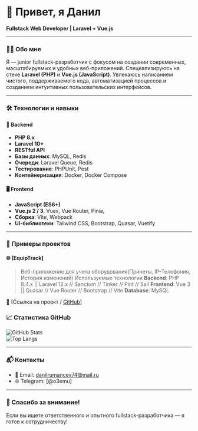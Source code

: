 # 👋 Привет, я Данил  
**Fullstack Web Developer | Laravel + Vue.js**

---

### 🧑‍💻 Обо мне

Я — junior fullstack-разработчик с фокусом на создании современных, масштабируемых и удобных веб-приложений. Специализируюсь на стеке **Laravel (PHP)** и **Vue.js (JavaScript)**. Увлекаюсь написанием чистого, поддерживаемого кода, автоматизацией процессов и созданием интуитивных пользовательских интерфейсов.

---

### 🛠️ Технологии и навыки

#### 🔧 Backend
- **PHP 8.x**
- **Laravel 10+**
- **RESTful API**
- **Базы данных**: MySQL, Redis
- **Очереди**: Laravel Queue, Redis
- **Тестирование**: PHPUnit, Pest
- **Контейнеризация**: Docker, Docker Compose

#### 🖥️ Frontend
- **JavaScript (ES6+)**
- **Vue.js 2 / 3**, Vuex, Vue Router, Pinia,
- **Сборка**: Vite, Webpack
- **UI-библиотеки**: Tailwind CSS, Bootstrap, Quasar, Vuetify

---

### 📁 Примеры проектов

#### 🌐 [EquipTrack]
> Веб-приложение для учета оборудования(Принеты, IP-Телефония, История изменений)
> Используемые технологии
 **Backend**: PHP 8.4.x || Laravel 12.x // Sanctum // Tinker // Pint // Sail
 **Frontend**: Vue 3 || Quasar // Vue Router // Bootstrap // Vite
 **Database**: MySQL

🔗 [Ссылка на проект / [GitHub](https://github.com/DanilRumyantsev/EquipTrack)]


### 📈 Статистика GitHub

![GitHub Stats](https://github-readme-stats.vercel.app/api?username=DanilRumyantsev&show_icons=true&theme=vue)  
![Top Langs](https://github-readme-stats.vercel.app/api/top-langs/?username=DanilRumyantsev&layout=compact&theme=vue)

---

### 📬 Контакты

- 📧 Email: [danilrumancev74@mail.ru](mailto:danilrumancev74@mail.ru)
- 🌐 Telegram: [@o3emu]

---

### 🙌 Спасибо за внимание!

Если вы ищете ответственного и опытного fullstack-разработчика — я готов к сотрудничеству!
